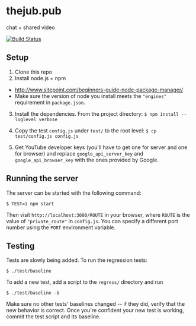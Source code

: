 # thejub.pub
chat + shared video

[![Build Status](https://travis-ci.org/aromatt/thejub.pub.svg)](https://travis-ci.org/aromatt/thejub.pub)

## Setup
1. Clone this repo
2. Install node.js + npm
 * http://www.sitepoint.com/beginners-guide-node-package-manager/
 * Make sure the version of node you install meets the `"engines"` requirement in `package.json`.
3. Install the dependencies. From the project directory: `$ npm install --loglevel verbose`
4. Copy the test `config.js` under `test/` to the root level: `$ cp test/config.js config.js`

5. Get YouTube developer keys (you'll have to get one for server and one for browser) and replace `google_api_server_key` and `google_api_browser_key` with the ones provided by Google.

## Running the server
The server can be started with the following command:
```
$ TEST=1 npm start
```
Then visit `http://localhost:3000/ROUTE` in your browser, where `ROUTE` is the value of `"private_route"` in `config.js`. You can specify a different port number using the `PORT` environment variable.

## Testing
Tests are slowly being added. To run the regression tests:
```
$ ./test/baseline
```

To add a new test, add a script to the `regress/` directory and run

```
$ ./test/baseline -b
```
Make sure no other tests' baselines changed -- if they did, verify that the
new behavior is correct. Once you're confident your new test is working,
commit the test script and its baseline.

